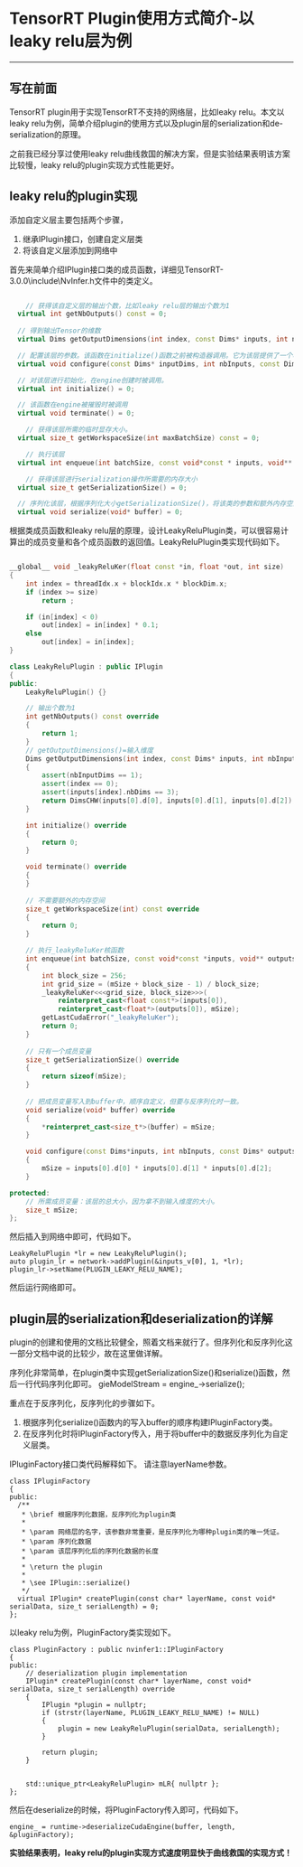 # TensorRT Plugin使用方式简介-以leaky relu层为例

------
## 写在前面
TensorRT plugin用于实现TensorRT不支持的网络层，比如leaky relu。本文以leaky relu为例，简单介绍plugin的使用方式以及plugin层的serialization和de-serialization的原理。

之前我已经分享过使用leaky relu曲线救国的解决方案，但是实验结果表明该方案比较慢，leaky relu的plugin实现方式性能更好。

## leaky relu的plugin实现
添加自定义层主要包括两个步骤，
1. 继承IPlugin接口，创建自定义层类
2. 将该自定义层添加到网络中

首先来简单介绍IPlugin接口类的成员函数，详细见TensorRT-3.0.0\include\NvInfer.h文件中的类定义。

``` c++

    // 获得该自定义层的输出个数，比如leaky relu层的输出个数为1
  virtual int getNbOutputs() const = 0;
  
  // 得到输出Tensor的维数
  virtual Dims getOutputDimensions(int index, const Dims* inputs, int nbInputDims) = 0;

  // 配置该层的参数。该函数在initialize()函数之前被构造器调用。它为该层提供了一个机会，可以根据其权重、尺寸和最大批量大小来做出算法选择。
  virtual void configure(const Dims* inputDims, int nbInputs, const Dims* outputDims, int nbOutputs, int maxBatchSize) = 0;

  // 对该层进行初始化，在engine创建时被调用。
  virtual int initialize() = 0;

  // 该函数在engine被摧毁时被调用
  virtual void terminate() = 0;

    // 获得该层所需的临时显存大小。
  virtual size_t getWorkspaceSize(int maxBatchSize) const = 0;

    // 执行该层
  virtual int enqueue(int batchSize, const void*const * inputs, void** outputs, void* workspace, cudaStream_t stream) = 0;

    // 获得该层进行serialization操作所需要的内存大小
  virtual size_t getSerializationSize() = 0;

  // 序列化该层，根据序列化大小getSerializationSize()，将该类的参数和额外内存空间全都写入到系列化buffer中。
  virtual void serialize(void* buffer) = 0;
```
根据类成员函数和leaky relu层的原理，设计LeakyReluPlugin类，可以很容易计算出的成员变量和各个成员函数的返回值。LeakyReluPlugin类实现代码如下。
``` c++

__global__ void _leakyReluKer(float const *in, float *out, int size)
{
    int index = threadIdx.x + blockIdx.x * blockDim.x;
    if (index >= size)
        return ;

    if (in[index] < 0)
        out[index] = in[index] * 0.1;
    else
        out[index] = in[index];
}

class LeakyReluPlugin : public IPlugin
{
public:
    LeakyReluPlugin() {}

    // 输出个数为1
    int getNbOutputs() const override
    {
        return 1;
    }
    // getOutputDimensions()=输入维度
    Dims getOutputDimensions(int index, const Dims* inputs, int nbInputDims) override
    {
        assert(nbInputDims == 1);
        assert(index == 0);
        assert(inputs[index].nbDims == 3);
        return DimsCHW(inputs[0].d[0], inputs[0].d[1], inputs[0].d[2]);
    }

    int initialize() override
    {
        return 0;
    }

    void terminate() override
    {
    }
    
    // 不需要额外的内存空间
    size_t getWorkspaceSize(int) const override
    {
        return 0;
    }

    // 执行_leakyReluKer核函数
    int enqueue(int batchSize, const void*const *inputs, void** outputs, void*, cudaStream_t stream) override
    {
        int block_size = 256;
        int grid_size = (mSize + block_size - 1) / block_size;
        _leakyReluKer<<<grid_size, block_size>>>(
            reinterpret_cast<float const*>(inputs[0]), 
            reinterpret_cast<float*>(outputs[0]), mSize);
        getLastCudaError("_leakyReluKer");
        return 0;
    }
    
    // 只有一个成员变量
    size_t getSerializationSize() override
    {
        return sizeof(mSize);
    }
    
    // 把成员变量写入到buffer中，顺序自定义，但要与反序列化时一致。 
    void serialize(void* buffer) override
    {
        *reinterpret_cast<size_t*>(buffer) = mSize;
    }

    void configure(const Dims*inputs, int nbInputs, const Dims* outputs, int nbOutputs, int)    override
    {
        mSize = inputs[0].d[0] * inputs[0].d[1] * inputs[0].d[2];
    }

protected:
    // 所需成员变量：该层的总大小，因为拿不到输入维度的大小。
    size_t mSize;
};
```

然后插入到网络中即可，代码如下。

```
LeakyReluPlugin *lr = new LeakyReluPlugin();
auto plugin_lr = network->addPlugin(&inputs_v[0], 1, *lr);
plugin_lr->setName(PLUGIN_LEAKY_RELU_NAME);
```

然后运行网络即可。

## plugin层的serialization和deserialization的详解
plugin的创建和使用的文档比较健全，照着文档来就行了。但序列化和反序列化这一部分文档中说的比较少，故在这里做详解。

序列化非常简单，在plugin类中实现getSerializationSize()和serialize()函数，然后一行代码序列化即可。
gieModelStream = engine_->serialize();

重点在于反序列化，反序列化的步骤如下。
1. 根据序列化serialize()函数内的写入buffer的顺序构建IPluginFactory类。
2. 在反序列化时将IPluginFactory传入，用于将buffer中的数据反序列化为自定义层类。

IPluginFactory接口类代码解释如下。
请注意layerName参数。
```
class IPluginFactory
{
public:
  /**
   * \brief 根据序列化数据，反序列化为plugin类
   *
   * \param 网络层的名字，该参数非常重要，是反序列化为哪种plugin类的唯一凭证。
   * \param 序列化数据
   * \param 该层序列化后的序列化数据的长度
   *
   * \return the plugin
   *
   * \see IPlugin::serialize()
   */
  virtual IPlugin* createPlugin(const char* layerName, const void* serialData, size_t serialLength) = 0;
};

```
以leaky relu为例，PluginFactory类实现如下。

```
class PluginFactory : public nvinfer1::IPluginFactory
{
public:
    // deserialization plugin implementation
    IPlugin* createPlugin(const char* layerName, const void* serialData, size_t serialLength) override
    {       
        IPlugin *plugin = nullptr;
        if (strstr(layerName, PLUGIN_LEAKY_RELU_NAME) != NULL)
        {
            plugin = new LeakyReluPlugin(serialData, serialLength);
        }

        return plugin;
    }


    std::unique_ptr<LeakyReluPlugin> mLR{ nullptr };
};
```
然后在deserialize的时候，将PluginFactory传入即可，代码如下。

```
engine_ = runtime->deserializeCudaEngine(buffer, length, &pluginFactory);
```
**实验结果表明，leaky relu的plugin实现方式速度明显快于曲线救国的实现方式！**

